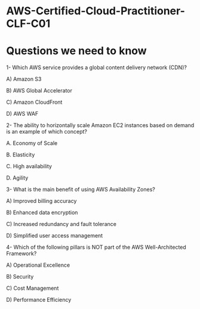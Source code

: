 # AWS-Certified-Cloud-Practitioner-CLF-C01
# Questions we need to know

1- Which AWS service provides a global content delivery network (CDN)? 

A) Amazon S3

B) AWS Global Accelerator

C) Amazon CloudFront

D) AWS WAF

2- The ability to horizontally scale Amazon EC2 instances based on demand is an example of which concept?
  
A. Economy of Scale

B. Elasticity

C. High availability

D. Agility

3- What is the main benefit of using AWS Availability Zones?

A) Improved billing accuracy

B) Enhanced data encryption

C) Increased redundancy and fault tolerance

D) Simplified user access management

4- Which of the following pillars is NOT part of the AWS Well-Architected Framework?

A) Operational Excellence

B) Security

C) Cost Management

D) Performance Efficiency
